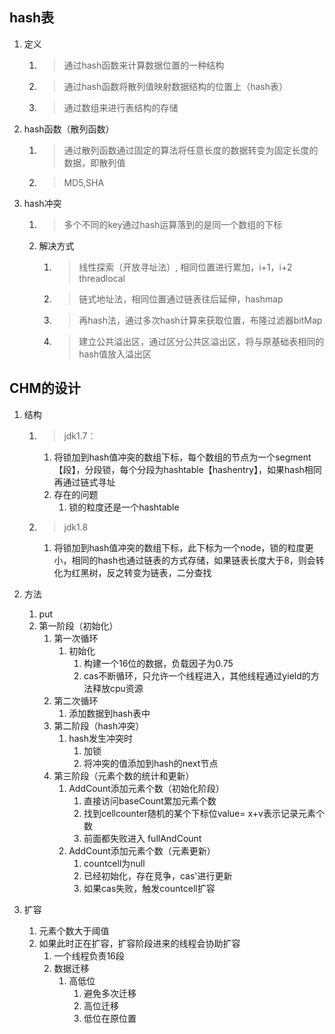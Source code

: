 ## hash表

1. 定义

   1. > 通过hash函数来计算数据位置的一种结构

   2. > 通过hash函数将散列值映射数据结构的位置上（hash表）

   3. > 通过数组来进行表结构的存储

2. hash函数（散列函数）

   1. > 通过散列函数通过固定的算法将任意长度的数据转变为固定长度的数据，即散列值

   2. > MD5,SHA

3. hash冲突

   1. > 多个不同的key通过hash运算落到的是同一个数组的下标

   2. 解决方式

      1. > 线性探索（开放寻址法）, 相同位置进行累加，i+1，i+2 threadlocal

      2. > 链式地址法，相同位置通过链表往后延伸，hashmap

      3. > 再hash法，通过多次hash计算来获取位置，布隆过滤器bitMap

      4. > 建立公共溢出区，通过区分公共区溢出区，将与原基础表相同的hash值放入溢出区



## CHM的设计

1. 结构

   1. > jdk1.7：

      1. 将锁加到hash值冲突的数组下标，每个数组的节点为一个segment【段】，分段锁，每个分段为hashtable【hashentry】，如果hash相同再通过链式寻址
      2. 存在的问题
         1. 锁的粒度还是一个hashtable

   2. > jdk1.8

      1. 将锁加到hash值冲突的数组下标，此下标为一个node，锁的粒度更小，相同的hash也通过链表的方式存储，如果链表长度大于8，则会转化为红黑树，反之转变为链表，二分查找

2. 方法

   1. put
   1. 第一阶段（初始化）
         1. 第一次循环
            1. 初始化
               1. 构建一个16位的数据，负载因子为0.75
               2. cas不断循环，只允许一个线程进入，其他线程通过yield的方法释放cpu资源
         2. 第二次循环
            1. 添加数据到hash表中
      2. 第二阶段（hash冲突）
         1. hash发生冲突时
            1. 加锁
            2. 将冲突的值添加到hash的next节点
      3. 第三阶段（元素个数的统计和更新）
         1. AddCount添加元素个数（初始化阶段）
            1. 直接访问baseCount累加元素个数
            2. 找到cellcounter随机的某个下标位value= x+v表示记录元素个数
            3. 前面都失败进入 fullAndCount
         2. AddCount添加元素个数（元素更新）
            1. countcell为null
            2. 已经初始化，存在竞争，cas'进行更新
            3. 如果cas失败，触发countcell扩容

3. 扩容

   1. 元素个数大于阈值
   2. 如果此时正在扩容，扩容阶段进来的线程会协助扩容
      1. 一个线程负责16段
      2. 数据迁移
         1. 高低位
            1. 避免多次迁移
            2. 高位迁移
            3. 低位在原位置


